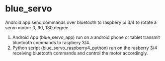 # blue_servo
Android app send commands over bluetooth to raspbery pi 3/4 to rotate a servo motor: 0, 90, 180 degree.

  1. Android App (blue_servo_app) run on a android phone or tablet transmit bluetooth commands to raspbery 3/4.
  2. Python script (blue_servo_raspberry4_python) run on the rasberry 3/4 receiving bluetooth commands and control the motor accordingly.
